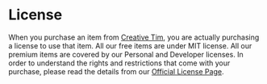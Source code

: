 # License
<p>When you purchase an item from <a href="https://creative-tim.com/" target="_blank">Creative Tim</a>,
you are actually purchasing a license to use that item.
All our free items are under MIT license.
All our premium items are covered by our Personal and Developer licenses.
In order to understand the rights and restrictions that come with your purchase, please read the details from our <a href="https://www.creative-tim.com/license?ref=license-page-pd-pro" target="_blank">Official License Page</a>.</p>
